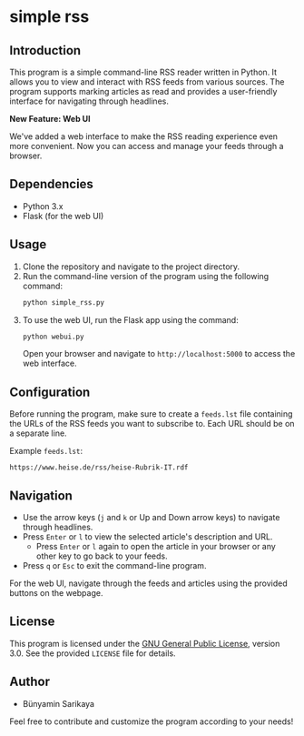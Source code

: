 # simple rss

## Introduction

This program is a simple command-line RSS reader written in Python. It allows you to view and interact with RSS feeds from various sources. The program supports marking articles as read and provides a user-friendly interface for navigating through headlines.

**New Feature: Web UI**

We've added a web interface to make the RSS reading experience even more convenient. Now you can access and manage your feeds through a browser.

## Dependencies

- Python 3.x
- Flask (for the web UI)

## Usage

1. Clone the repository and navigate to the project directory.
2. Run the command-line version of the program using the following command:
   ```bash
   python simple_rss.py
   ```
3. To use the web UI, run the Flask app using the command:
   ```bash
   python webui.py
   ```
   Open your browser and navigate to `http://localhost:5000` to access the web interface.

## Configuration

Before running the program, make sure to create a `feeds.lst` file containing the URLs of the RSS feeds you want to subscribe to. Each URL should be on a separate line.

Example `feeds.lst`:

```
https://www.heise.de/rss/heise-Rubrik-IT.rdf
```

## Navigation

- Use the arrow keys (`j` and `k` or Up and Down arrow keys) to navigate through headlines.
- Press `Enter` or `l` to view the selected article's description and URL.
  - Press `Enter` or `l` again to open the article in your browser or any other key to go back to your feeds.
- Press `q` or `Esc` to exit the command-line program.

For the web UI, navigate through the feeds and articles using the provided buttons on the webpage.

## License

This program is licensed under the [GNU General Public License](https://www.gnu.org/licenses/gpl-3.0.html), version 3.0. See the provided `LICENSE` file for details.

## Author

- Bünyamin Sarikaya

Feel free to contribute and customize the program according to your needs!
